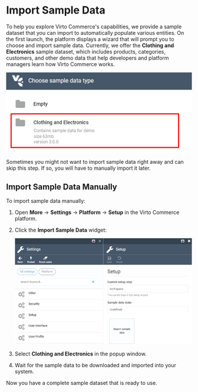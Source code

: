 ﻿# Import Sample Data

To help you explore Virto Commerce's capabilities, we provide a sample dataset that you can import to automatically populate various entities. On the first launch, the platform displays a wizard that will prompt you to choose and import sample data. Currently, we offer the **Clothing and Electronics** sample dataset, which includes products, categories, customers, and other demo data that help developers and platform managers learn how Virto Commerce works.

![Import Sample Data wizard](media/06-import-sample-data-wizard.png)

Sometimes you might not want to import sample data right away and can skip this step. If so, you will have to manually import it later.

## Import Sample Data Manually

To import sample data manually:

1. Open **More** → **Settings** → **Platform** → **Setup** in the Virto Commerce platform.
1. Click the **Import Sample Data** widget:

    ![Import Sample Data widget](media/07-import-sample-data-widget.png)

1. Select **Clothing and Electronics** in the popup window. 
1. Wait for the sample data to be downloaded and imported into your system. 

Now you have a complete sample dataset that is ready to use.
